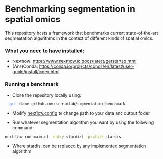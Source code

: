 # Benchmarking segmentation in spatial omics

This repository hosts a framework that benchmarks current state-of-the-art segmentation algorithms in the context of different kinds of spatial omics.


### What you need to have installed:
- Nextflow: https://www.nextflow.io/docs/latest/getstarted.html
- (Ana)Conda: https://conda.io/projects/conda/en/latest/user-guide/install/index.html

### Running a benchmark
- Clone the repository locally using:

```bash 
  git clone github.com:sifrimlab/segmentation_benchmark
```

- Modify [nexflow.config](./nextflow.config) to change path to your data and output folder

- Run whatever segmentation algorithm you want by using the following command:
 ```bash
nextflow run main.nf -entry stardist -profile stardist
```
- Where stardist can be replaced by any implemented segmentation algorithm


